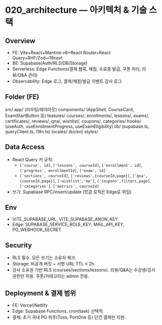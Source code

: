 # 020_architecture — 아키텍처 & 기술 스택

## Overview
- FE: Vite+React+Mantine v8+React Router+React Query+RHF/Zod+i18next
- BE: Supabase(Auth/RLS/DB/Storage)
- Serverless: Edge Functions(결제 웹훅, 채점, 수료증 발급, 쿠폰 처리, 리뷰/Q&A 관리)
- Observability: Edge 로그, 결제/채점/발급 이벤트 감사 로그

## Folder (FE)
src/
  app/ (라우팅/레이아웃)
  components/ (AppShell, CourseCard, ExamStartButton 등)
  features/
  courses/, enrollments/, lessons/, exams/, certificates/, reviews/, qna/, wishlist/, coupons/, categories/
  hooks/ (useAuth, useEnrollmentProgress, useExamEligibility)
  lib/ (supabase.ts, queryClient.ts, i18n.ts)
  locales/ (ko/en)
  styles/

## Data Access
- React Query 키 규칙: 
  - `['course', id]`, `['lessons', courseId]`, `['enrollment', id]`, `['progress', enrollmentId]`, `['exam', id]`
  - `['sections', courseId]`, `['reviews',{courseId,page}]`, `['qna',{courseId,page}]`, `['wishlist','me']`, `['coupons',filters,page]`, `['categories']`, `['metrics', courseId]`
- 쓰기: Supabase RPC/insert/update (민감 로직은 Edge로 위임)

## Env
- VITE_SUPABASE_URL, VITE_SUPABASE_ANON_KEY
- Edge: SUPABASE_SERVICE_ROLE_KEY, MAIL_API_KEY, PG_WEBHOOK_SECRET

## Security
- RLS 필수. 모든 쓰기는 소유자 체크.
- Storage: 비공개 버킷 + 서명 URL TTL ≤ 2h.
- 강사 소유권 기반 RLS (courses/sections/lessons). 리뷰/Q&A는 수강생/강사 권한만 허용. 쿠폰/카테고리는 admin 전용.

## Deployment & 결제 범위
- FE: Vercel/Netlify
- Edge: Supabase Functions, cron(task) 선택적
- 결제: 초기 국내 PG 위주(Toss, PortOne 등) 단건 결제만 지원.

